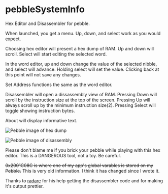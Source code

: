 pebbleSystemInfo
================

Hex Editor and Disassembler for pebble.

When launched, you get a menu.  Up, down, and select work as you would expect.

Choosing hex editor will present a hex dump of RAM.  Up and down will scroll.
Select will start editing the selected word.

In the word editor, up and down change the value of the selected nibble, and
select will advance.  Holding select will set the value.  Clicking back at
this point will not save any changes.

Set Address functions the same as the word editor.

Disassembler will open a dissassembly view of RAM.  Pressing Down will scroll
by the instruction size at the top of the screen.  Pressing Up will always
scroll up by the minimum instruction size(2). Pressing Select will toggle
showing instruction bytes.

About will display informative text.

![Pebble image of hex dump](https://raw.github.com/rigel314/pebbleSystemInfo/db98eba7b59fb6cf8af94aefcc2c9cebe0a5595e/images/hexdump.png)

![Pebble image of disassembly](https://raw.github.com/rigel314/pebbleSystemInfo/27d4f74c459ff7e5831fd0cc5ba285e17779eb98/images/disasm.png)

Please don't blame me if you brick your pebble while playing with this hex editor.  This is a DANGEROUS tool, not a toy.  Be careful.

~~0x2001C08C is where one of my app's global varables is stored on my Pebble.~~
This is very old information.  I think it has changed since I wrote it.

Thanks to [radare](https://github.com/radare) for his help getting the
disassembler code and for making it's output prettier.
